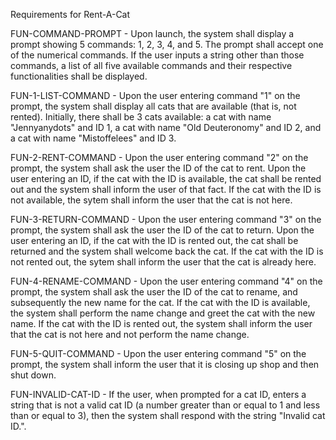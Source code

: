 Requirements for Rent-A-Cat

FUN-COMMAND-PROMPT - Upon launch, the system shall display a prompt showing 5 commands:
1, 2, 3, 4, and 5.  The prompt shall accept one of the numerical commands.  If
the user inputs a string other than those commands, a list of all five
available commands and their respective functionalities shall be displayed.

FUN-1-LIST-COMMAND - Upon the user entering command "1" on the prompt, the
system shall display all cats that are available (that is, not rented).
Initially, there shall be 3 cats available: a cat with name "Jennyanydots" and
ID 1, a cat with name "Old Deuteronomy" and ID 2, and a cat with name
"Mistoffelees" and ID 3.

FUN-2-RENT-COMMAND - Upon the user entering command "2" on the prompt, the
system shall ask the user the ID of the cat to rent.  Upon the user entering an
ID, if the cat with the ID is available, the cat shall be rented out and the
system shall inform the user of that fact.  If the cat with the ID is not
available, the sytem shall inform the user that the cat is not here.

FUN-3-RETURN-COMMAND - Upon the user entering command "3" on the prompt, the
system shall ask the user the ID of the cat to return.  Upon the user entering
an ID, if the cat with the ID is rented out, the cat shall be returned and the
system shall welcome back the cat.  If the cat with the ID is not rented out,
the sytem shall inform the user that the cat is already here.

FUN-4-RENAME-COMMAND - Upon the user entering command "4" on the prompt, the
system shall ask the user the ID of the cat to rename, and subsequently the new
name for the cat.  If the cat with the ID is available, the system shall
perform the name change and greet the cat with the new name.  If the cat with
the ID is rented out, the system shall inform the user that the cat is not here
and not perform the name change.

FUN-5-QUIT-COMMAND - Upon the user entering command "5" on the prompt, the
system shall inform the user that it is closing up shop and then shut down.

FUN-INVALID-CAT-ID - If the user, when prompted for a cat ID, enters a string
that is not a valid cat ID (a number greater than or equal to 1 and less than
or equal to 3), then the system shall respond with the string "Invalid cat
ID.".
